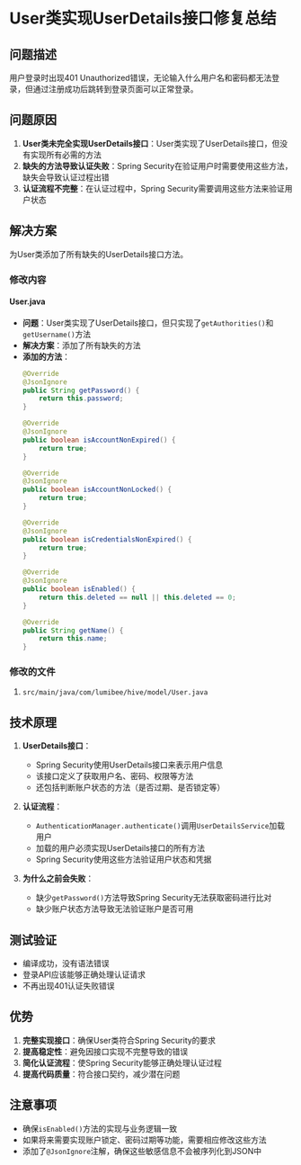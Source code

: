 # User类实现UserDetails接口修复总结

## 问题描述
用户登录时出现401 Unauthorized错误，无论输入什么用户名和密码都无法登录，但通过注册成功后跳转到登录页面可以正常登录。

## 问题原因
1. **User类未完全实现UserDetails接口**：User类实现了UserDetails接口，但没有实现所有必需的方法
2. **缺失的方法导致认证失败**：Spring Security在验证用户时需要使用这些方法，缺失会导致认证过程出错
3. **认证流程不完整**：在认证过程中，Spring Security需要调用这些方法来验证用户状态

## 解决方案
为User类添加了所有缺失的UserDetails接口方法。

### 修改内容

#### User.java
- **问题**：User类实现了UserDetails接口，但只实现了`getAuthorities()`和`getUsername()`方法
- **解决方案**：添加了所有缺失的方法
- **添加的方法**：
  ```java
  @Override
  @JsonIgnore
  public String getPassword() {
      return this.password;
  }

  @Override
  @JsonIgnore
  public boolean isAccountNonExpired() {
      return true;
  }

  @Override
  @JsonIgnore
  public boolean isAccountNonLocked() {
      return true;
  }

  @Override
  @JsonIgnore
  public boolean isCredentialsNonExpired() {
      return true;
  }

  @Override
  @JsonIgnore
  public boolean isEnabled() {
      return this.deleted == null || this.deleted == 0;
  }

  @Override
  public String getName() {
      return this.name;
  }
  ```

### 修改的文件
1. `src/main/java/com/lumibee/hive/model/User.java`

## 技术原理
1. **UserDetails接口**：
   - Spring Security使用UserDetails接口来表示用户信息
   - 该接口定义了获取用户名、密码、权限等方法
   - 还包括判断账户状态的方法（是否过期、是否锁定等）

2. **认证流程**：
   - `AuthenticationManager.authenticate()`调用`UserDetailsService`加载用户
   - 加载的用户必须实现UserDetails接口的所有方法
   - Spring Security使用这些方法验证用户状态和凭据

3. **为什么之前会失败**：
   - 缺少`getPassword()`方法导致Spring Security无法获取密码进行比对
   - 缺少账户状态方法导致无法验证账户是否可用

## 测试验证
- 编译成功，没有语法错误
- 登录API应该能够正确处理认证请求
- 不再出现401认证失败错误

## 优势
1. **完整实现接口**：确保User类符合Spring Security的要求
2. **提高稳定性**：避免因接口实现不完整导致的错误
3. **简化认证流程**：使Spring Security能够正确处理认证过程
4. **提高代码质量**：符合接口契约，减少潜在问题

## 注意事项
- 确保`isEnabled()`方法的实现与业务逻辑一致
- 如果将来需要实现账户锁定、密码过期等功能，需要相应修改这些方法
- 添加了`@JsonIgnore`注解，确保这些敏感信息不会被序列化到JSON中
